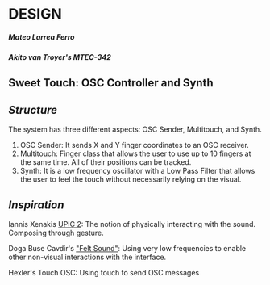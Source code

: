 # DESIGN

##### Mateo Larrea Ferro 
##### Akito van Troyer's MTEC-342

## Sweet Touch: OSC Controller and Synth




## *Structure*

The system has three different aspects: OSC Sender, Multitouch, and Synth. 

1. OSC Sender: It sends X and Y finger coordinates to an OSC receiver. 
2. Multitouch: Finger class that allows the user to use up to 10 fingers at the same time. All of their positions can be tracked. 
3. Synth: It is a low frequency oscillator with a Low Pass Filter that allows the user to feel the touch without necessarily relying on the visual. 

## *Inspiration*

Iannis Xenakis [UPIC 2](https://www.youtube.com/watch?v=lNPWub-MNxg): The notion of physically interacting with the sound. Composing through gesture.

Doga Buse Cavdir's ["Felt Sound"](https://www.dogacavdir.com/feltsound): Using very low frequencies to enable other non-visual interactions with the interface. 

Hexler's Touch OSC: Using touch to send OSC messages








